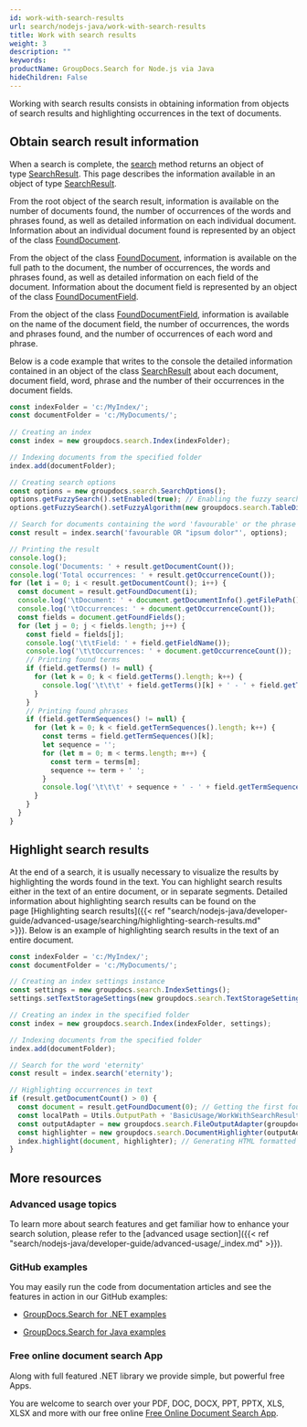 ```yaml
---
id: work-with-search-results
url: search/nodejs-java/work-with-search-results
title: Work with search results
weight: 3
description: ""
keywords: 
productName: GroupDocs.Search for Node.js via Java
hideChildren: False
---
```

Working with search results consists in obtaining information from objects of search results and highlighting occurrences in the text of documents.

## Obtain search result information

When a search is complete, the [search](https://reference.groupdocs.com/search/nodejs-java/com.groupdocs.search/Index#search(java.lang.String)) method returns an object of type [SearchResult](https://reference.groupdocs.com/search/nodejs-java/com.groupdocs.search.results/SearchResult). This page describes the information available in an object of type [SearchResult](https://reference.groupdocs.com/search/nodejs-java/com.groupdocs.search.results/SearchResult).

From the root object of the search result, information is available on the number of documents found, the number of occurrences of the words and phrases found, as well as detailed information on each individual document. Information about an individual document found is represented by an object of the class [FoundDocument](https://reference.groupdocs.com/search/nodejs-java/com.groupdocs.search.results/FoundDocument).

From the object of the class [FoundDocument](https://reference.groupdocs.com/search/nodejs-java/com.groupdocs.search.results/FoundDocument), information is available on the full path to the document, the number of occurrences, the words and phrases found, as well as detailed information on each field of the document. Information about the document field is represented by an object of the class [FoundDocumentField](https://reference.groupdocs.com/search/nodejs-java/com.groupdocs.search.results/FoundDocumentField).

From the object of the class [FoundDocumentField](https://reference.groupdocs.com/search/nodejs-java/com.groupdocs.search.results/FoundDocumentField), information is available on the name of the document field, the number of occurrences, the words and phrases found, and the number of occurrences of each word and phrase.

Below is a code example that writes to the console the detailed information contained in an object of the class [SearchResult](https://reference.groupdocs.com/search/nodejs-java/com.groupdocs.search.results/SearchResult) about each document, document field, word, phrase and the number of their occurrences in the document fields.

```javascript
const indexFolder = 'c:/MyIndex/';
const documentFolder = 'c:/MyDocuments/';
 
// Creating an index
const index = new groupdocs.search.Index(indexFolder);

// Indexing documents from the specified folder
index.add(documentFolder);

// Creating search options
const options = new groupdocs.search.SearchOptions();
options.getFuzzySearch().setEnabled(true); // Enabling the fuzzy search
options.getFuzzySearch().setFuzzyAlgorithm(new groupdocs.search.TableDiscreteFunction(3)); // Setting the maximum number of differences to 3

// Search for documents containing the word 'favourable' or the phrase 'ipsum dolor'
const result = index.search('favourable OR "ipsum dolor"', options);

// Printing the result
console.log();
console.log('Documents: ' + result.getDocumentCount());
console.log('Total occurrences: ' + result.getOccurrenceCount());
for (let i = 0; i < result.getDocumentCount(); i++) {
  const document = result.getFoundDocument(i);
  console.log('\tDocument: ' + document.getDocumentInfo().getFilePath());
  console.log('\tOccurrences: ' + document.getOccurrenceCount());
  const fields = document.getFoundFields();
  for (let j = 0; j < fields.length; j++) {
    const field = fields[j];
    console.log('\t\tField: ' + field.getFieldName());
    console.log('\t\tOccurrences: ' + document.getOccurrenceCount());
    // Printing found terms
    if (field.getTerms() != null) {
      for (let k = 0; k < field.getTerms().length; k++) {
        console.log('\t\t\t' + field.getTerms()[k] + ' - ' + field.getTermsOccurrences()[k]);
      }
    }
    // Printing found phrases
    if (field.getTermSequences() != null) {
      for (let k = 0; k < field.getTermSequences().length; k++) {
        const terms = field.getTermSequences()[k];
        let sequence = '';
        for (let m = 0; m < terms.length; m++) {
          const term = terms[m];
          sequence += term + ' ';
        }
        console.log('\t\t\t' + sequence + ' - ' + field.getTermSequencesOccurrences()[k]);
      }
    }
  }
}
```

## Highlight search results

At the end of a search, it is usually necessary to visualize the results by highlighting the words found in the text. You can highlight search results either in the text of an entire document, or in separate segments. Detailed information about highlighting search results can be found on the page [Highlighting search results]({{< ref "search/nodejs-java/developer-guide/advanced-usage/searching/highlighting-search-results.md" >}}). Below is an example of highlighting search results in the text of an entire document.

```javascript
const indexFolder = 'c:/MyIndex/';
const documentFolder = 'c:/MyDocuments/';

// Creating an index settings instance
const settings = new groupdocs.search.IndexSettings();
settings.setTextStorageSettings(new groupdocs.search.TextStorageSettings(groupdocs.search.Compression.High)); // Enabling the storage of extracted text in the index

// Creating an index in the specified folder
const index = new groupdocs.search.Index(indexFolder, settings);

// Indexing documents from the specified folder
index.add(documentFolder);

// Search for the word 'eternity'
const result = index.search('eternity');

// Highlighting occurrences in text
if (result.getDocumentCount() > 0) {
  const document = result.getFoundDocument(0); // Getting the first found document
  const localPath = Utils.OutputPath + 'BasicUsage/WorkWithSearchResults/Highlighted.html';
  const outputAdapter = new groupdocs.search.FileOutputAdapter(groupdocs.search.OutputFormat.Html, localPath); // Creating an output adapter to the file
  const highlighter = new groupdocs.search.DocumentHighlighter(outputAdapter); // Creating the highlighter object
  index.highlight(document, highlighter); // Generating HTML formatted text with highlighted occurrences
}
```

## More resources

### Advanced usage topics

To learn more about search features and get familiar how to enhance your search solution, please refer to the [advanced usage section]({{< ref "search/nodejs-java/developer-guide/advanced-usage/_index.md" >}}).

### GitHub examples

You may easily run the code from documentation articles and see the features in action in our GitHub examples:

*   [GroupDocs.Search for .NET examples](https://github.com/groupdocs-search/GroupDocs.Search-for-.NET)
    
*   [GroupDocs.Search for Java examples](https://github.com/groupdocs-search/GroupDocs.Search-for-Java)
    

### Free online document search App

Along with full featured .NET library we provide simple, but powerful free Apps.

You are welcome to search over your PDF, DOC, DOCX, PPT, PPTX, XLS, XLSX and more with our free online [Free Online Document Search App](https://products.groupdocs.app/search).
